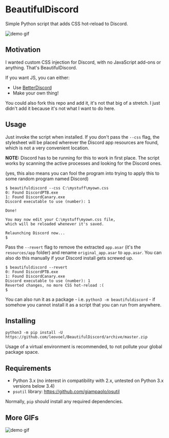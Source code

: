 BeautifulDiscord
================

Simple Python script that adds CSS hot-reload to Discord.

![demo gif](http://i.imgur.com/xq4HS5f.gif)

## Motivation

I wanted custom CSS injection for Discord, with no JavaScript add-ons or anything.
That's BeautifulDiscord.

If you want JS, you can either:
- Use [BetterDiscord](https://github.com/Jiiks/BetterDiscordApp)
- Make your own thing!

You could also fork this repo and add it, it's not that big of a stretch.
I just didn't add it because it's not what I want to do here.

## Usage

Just invoke the script when installed. If you don't pass the `--css` flag, the stylesheet
will be placed wherever the Discord app resources are found, which is not a very convenient
location.

**NOTE:** Discord has to be running for this to work in first place.
The script works by scanning the active processes and looking for the Discord ones.

(yes, this also means you can fool the program into trying to apply this to some random program named Discord)

```
$ beautifuldiscord --css C:\mystuff\myown.css
0: Found DiscordPTB.exe
1: Found DiscordCanary.exe
Discord executable to use (number): 1

Done!

You may now edit your C:\mystuff\myown.css file,
which will be reloaded whenever it's saved.

Relaunching Discord now...
$
```

Pass the `--revert` flag to remove the extracted `app.asar` (it's the `resources/app` folder)
and rename `original_app.asar` to `app.asar`. You can also do this manually if your Discord
install gets screwed up.

```
$ beautifuldiscord --revert
0: Found DiscordPTB.exe
1: Found DiscordCanary.exe
Discord executable to use (number): 1
Reverted changes, no more CSS hot-reload :(
$
```

You can also run it as a package - i.e. `python3 -m beautifuldiscord` - if somehow you cannot
install it as a script that you can run from anywhere.

## Installing

```
python3 -m pip install -U https://github.com/leovoel/BeautifulDiscord/archive/master.zip
```

Usage of a virtual environment is recommended, to not pollute your global package space.

## Requirements

- Python 3.x (no interest in compatibility with 2.x, untested on Python 3.x versions below 3.4)
- `psutil` library: https://github.com/giampaolo/psutil

Normally, `pip` should install any required dependencies.

## More GIFs

![demo gif](http://i.imgur.com/w0bQOJ6.gif)
